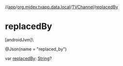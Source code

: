 //[app](../../../index.md)/[org.mjdev.tvapp.data.local](../index.md)/[TVChannel](index.md)/[replacedBy](replaced-by.md)

# replacedBy

[androidJvm]\

@Json(name = &quot;replaced_by&quot;)

var [replacedBy](replaced-by.md): [String](https://kotlinlang.org/api/latest/jvm/stdlib/kotlin/-string/index.html)?
